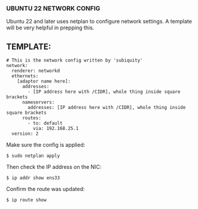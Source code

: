 ### UBUNTU 22 NETWORK CONFIG
Ubuntu 22 and later uses netplan to configure network settings.
A template will be very helpful in prepping this.

## TEMPLATE:
```
# This is the network config written by 'subiquity'
network:
  renderer: networkd
  ethernets:
    [adaptor name here]:
      addresses:
        - [IP address here with /CIDR], whole thing inside square brackets
      nameservers:
        addresses: [IP address here with /CIDR], whole thing inside square brackets
      routes:
        - to: default
          via: 192.168.25.1
  version: 2
  ```
  
  

Make sure the config is applied:
```
$ sudo netplan apply
```
 
Then check the IP address on the NIC: 
```
$ ip addr show ens33
```
 
Confirm the route was updated:
```
$ ip route show
```
